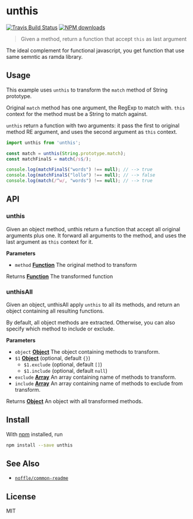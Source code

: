 # unthis

[![Travis Build Status](https://img.shields.io/travis/parro-it/unthis/master.svg)](http://travis-ci.org/parro-it/unthis)
[![NPM downloads](https://img.shields.io/npm/dt/unthis.svg)](https://npmjs.org/package/unthis)

> Given a method, return a function that accept `this` as last argument

The ideal complement for functional javascript, you get function
that use same semntic as ramda library.

## Usage

This example uses `unthis` to transform the `match` method
of String prototype.

Original `match` method has one argument, the RegExp
to match with.
`this` context for the method must be a String to match against.

`unthis` return a function with two arguments:
it pass the first to original method RE argument,
and uses the second argument as `this` context.

```js
import unthis from 'unthis';

const match = unthis(String.prototype.match);
const matchFinalS = match(/s$/);

console.log(matchFinalS("words") !== null); // --> true
console.log(matchFinalS("lollo") !== null); // --> false
console.log(match(/^w/, "words") !== null); // --> true
```

## API

<!-- Generated by documentation.js. Update this documentation by updating the source code. -->

### unthis

Given an object method, unthis return a function that
accept all original arguments plus one.
It forward all arguments to the method, and uses the
last argument as `this` context for it.

**Parameters**

-   `method` **[Function](https://developer.mozilla.org/en-US/docs/Web/JavaScript/Reference/Statements/function)** The original method to transform

Returns **[Function](https://developer.mozilla.org/en-US/docs/Web/JavaScript/Reference/Statements/function)** The transformed function

### unthisAll

Given an object, unthisAll apply `unthis` to all its
methods, and return an object containing all resulting functions.

By default, all object methods are extracted. Otherwise, you can
also specify which method to include or exclude.

**Parameters**

-   `object` **[Object](https://developer.mozilla.org/en-US/docs/Web/JavaScript/Reference/Global_Objects/Object)** The object containing methods to transform.
-   `$1` **[Object](https://developer.mozilla.org/en-US/docs/Web/JavaScript/Reference/Global_Objects/Object)**  (optional, default `{}`)
    -   `$1.exclude`   (optional, default `[]`)
    -   `$1.include`   (optional, default `null`)
-   `exclude` **[Array](https://developer.mozilla.org/en-US/docs/Web/JavaScript/Reference/Global_Objects/Array)** An array containing name of methods to transform.
-   `include` **[Array](https://developer.mozilla.org/en-US/docs/Web/JavaScript/Reference/Global_Objects/Array)** An array containing name of methods to exclude from transform.

Returns **[Object](https://developer.mozilla.org/en-US/docs/Web/JavaScript/Reference/Global_Objects/Object)** An object with all transformed methods.

## Install

With [npm](https://npmjs.org/) installed, run

```bash
npm install --save unthis
```

## See Also

-   [`noffle/common-readme`](https://github.com/noffle/common-readme)

## License

MIT
